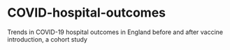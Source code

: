 # COVID-hospital-outcomes
Trends in COVID-19 hospital outcomes in England before and after vaccine introduction, a cohort study
